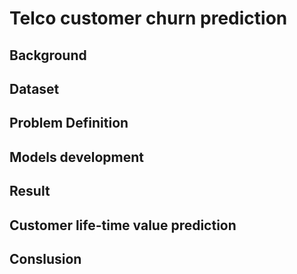 # Telco customer churn prediction

## Background 



## Dataset



## Problem Definition



## Models development  



## Result 



## Customer life-time value prediction




## Conslusion 
